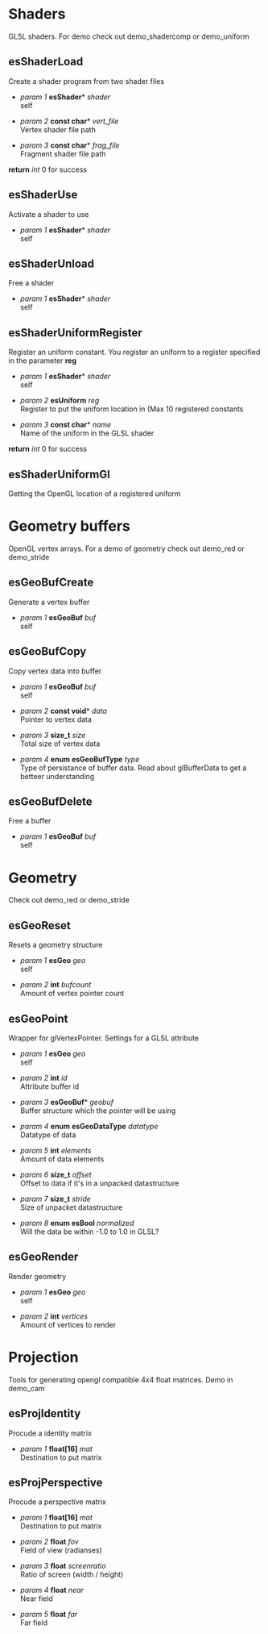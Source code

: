 Shaders
=======

GLSL shaders. For demo check out demo_shadercomp or demo_uniform

esShaderLoad
------------

Create a shader program from two shader files

 * *param 1* **esShader*** *shader*  
self

 * *param 2* **const char*** *vert_file*  
Vertex shader file path

 * *param 3* **const char*** *frag_file*  
Fragment shader file path

**return** *int* 0 for success

esShaderUse
-----------

Activate a shader to use

 * *param 1* **esShader*** *shader*  
self

esShaderUnload
--------------

Free a shader

 * *param 1* **esShader*** *shader*  
self

esShaderUniformRegister
-----------------------

Register an uniform constant. You register an uniform to a register specified in the parameter **reg**

 * *param 1* **esShader*** *shader*  
self

 * *param 2* **esUniform** *reg*  
Register to put the uniform location in (Max 10 registered constants

 * *param 3* **const char*** *name*  
Name of the uniform in the GLSL shader

**return** *int* 0 for success

esShaderUniformGl
-----------------

Getting the OpenGL location of a registered uniform

Geometry buffers
================

OpenGL vertex arrays. For a demo of geometry check out demo_red or demo_stride

esGeoBufCreate
--------------

Generate a vertex buffer

 * *param 1* **esGeoBuf** *buf*  
self

esGeoBufCopy
------------

Copy vertex data into buffer

 * *param 1* **esGeoBuf** *buf*  
self

 * *param 2* **const void*** *data*  
Pointer to vertex data

 * *param 3* **size_t** *size*  
Total size of vertex data

 * *param 4* **enum esGeoBufType** *type*  
Type of persistance of buffer data. Read about glBufferData to get a betteer understanding

esGeoBufDelete
--------------

Free a buffer

 * *param 1* **esGeoBuf** *buf*  
self

Geometry
========

Check out demo_red or demo_stride

esGeoReset
----------

Resets a geometry structure

 * *param 1* **esGeo** *geo*  
self

 * *param 2* **int** *bufcount*  
Amount of vertex pointer count

esGeoPoint
----------

Wrapper for glVertexPointer. Settings for a GLSL attribute

 * *param 1* **esGeo** *geo*  
self

 * *param 2* **int** *id*  
Attribute buffer id

 * *param 3* **esGeoBuf*** *geobuf*  
Buffer structure which the pointer will be using

 * *param 4* **enum esGeoDataType** *datatype*  
Datatype of data

 * *param 5* **int** *elements*  
Amount of data elements

 * *param 6* **size_t** *offset*  
Offset to data if it's in a unpacked datastructure

 * *param 7* **size_t** *stride*  
Size of unpacket datastructure

 * *param 8* **enum esBool** *normalized*  
Will the data be within -1.0 to 1.0 in GLSL?

esGeoRender
-----------

Render geometry

 * *param 1* **esGeo** *geo*  
self

 * *param 2* **int** *vertices*  
Amount of vertices to render

Projection
==========

Tools for generating opengl compatible 4x4 float matrices. Demo in demo_cam

esProjIdentity
--------------

Procude a identity matrix

 * *param 1* **float[16]** *mat*  
Destination to put matrix

esProjPerspective
-----------------

Procude a perspective matrix

 * *param 1* **float[16]** *mat*  
Destination to put matrix

 * *param 2* **float** *fov*  
Field of view (radianses)

 * *param 3* **float** *screenratio*  
Ratio of screen (width / height)

 * *param 4* **float** *near*  
Near field

 * *param 5* **float** *far*  
Far field

